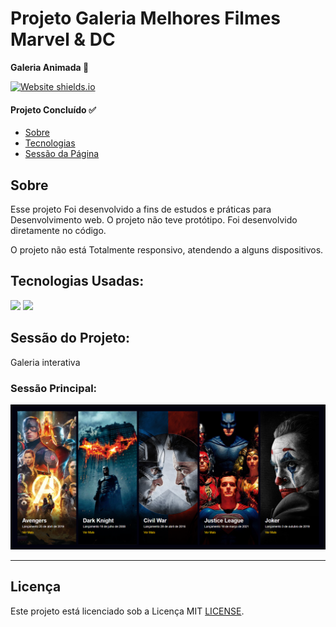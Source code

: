 <h1> Projeto Galeria Melhores Filmes Marvel & DC </h1>
<p><b>Galeria Animada 🧮</b></p>

[![Website shields.io](https://img.shields.io/website-up-down-green-red/http/shields.io.svg)](http://shields.io/)

<h4> 
	Projeto Concluído ✅
</h4>

<ul>
 <li><a href="#sobre">Sobre</a></li>
 <li><a href="#tecnologias">Tecnologias</a></li> 
 <li><a href="#sessao">Sessão da Página</a></li>
</ul>

<h2 id="sobre">Sobre</h2>
<p>Esse projeto Foi desenvolvido a fins de estudos e práticas para Desenvolvimento web. O projeto não teve protótipo.
Foi desenvolvido diretamente no código.</p>

<p>O projeto não está Totalmente responsivo, atendendo a alguns dispositivos.</p>
<h2 id="tecnologias">Tecnologias Usadas:</h2>
<p>
  <img src="https://img.shields.io/badge/HTML5-E34F26?style=for-the-badge&logo=html5&logoColor=white" />
  <img src="https://img.shields.io/badge/CSS3-1572B6?style=for-the-badge&logo=css3&logoColor=white" /> 
</p>

<h2 id="sessao">Sessão do Projeto:</h2>
<p>Galeria interativa<p>
<h3>Sessão Principal:</h3>

![Começo](https://github.com/AlexDeSaran/Galeria/blob/main/img/cap1.png)

---

## Licença

Este projeto está licenciado sob a Licença MIT [LICENSE](LICENSE).
